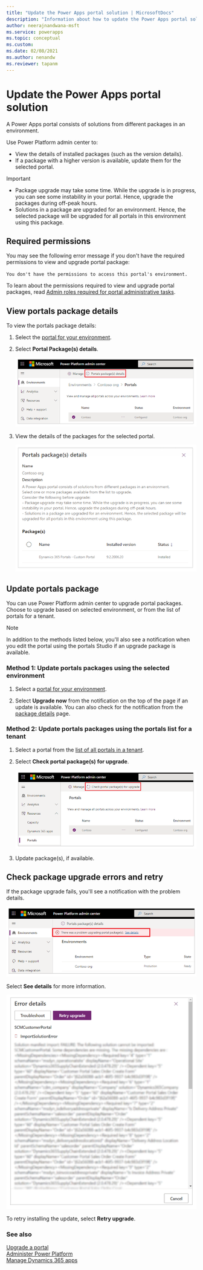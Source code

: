 ```yaml
---
title: "Update the Power Apps portal solution | MicrosoftDocs"
description: "Information about how to update the Power Apps portal solution."
author: neerajnandwana-msft
ms.service: powerapps
ms.topic: conceptual
ms.custom: 
ms.date: 02/08/2021
ms.author: nenandw
ms.reviewer: tapanm
---
```


# Update the Power Apps portal solution

A Power Apps portal consists of solutions from different packages in an environment.

Use Power Platform admin center to:

- View the details of installed packages (such as the version details).
- If a package with a higher version is available, update them for the selected portal.

> [!IMPORTANT]
> - Package upgrade may take some time. While the upgrade is in progress, you can see some instability in your portal. Hence, upgrade the packages during off-peak hours.
> - Solutions in a package are upgraded for an environment. Hence, the selected package will be upgraded for all portals in this environment using this package.

## Required permissions

You may see the following error message if you don't have the required permissions to view and upgrade portal package:

`You don't have the permissions to access this portal's environment.`

To learn about the permissions required to view and upgrade portal packages, read [Admin roles required for portal administrative tasks](portal-admin-roles.md).

## View portals package details

To view the portals package details:

1. Select the [portal for your environment](power-platform-admin-center.md#manage-all-portals-for-an-environment).

1. Select **Portal Package(s) details**.

    ![Details of portal's packages](media/power-platform-admin-center/portal-package-details.png "Details of portal's packages")

1. View the details of the packages for the selected portal.

    ![Details of portal's packages such as name, version and installed status ](media/power-platform-admin-center/portal-package-details-info.png "Details of portal's packages such as name, version and installed status")

## Update portals package

You can use Power Platform admin center to upgrade portal packages. Choose to upgrade based on selected environment, or from the list of portals for a tenant.

> [!NOTE]
> In addition to the methods listed below, you'll also see a notification when you edit the portal using the portals Studio if an upgrade package is available.

### Method 1: Update portals packages using the selected environment

1. Select a [portal for your environment](power-platform-admin-center.md#manage-all-portals-for-an-environment).

1. Select **Upgrade now** from the notification on the top of the page if an update is available. You can also check for the notification from the [package details](#view-portals-package-details) page.

### Method 2: Update portals packages using the portals list for a tenant

1. Select a portal from the [list of all portals in a tenant](power-platform-admin-center.md#manage-all-portals-for-a-tenant).

1. Select **Check portal package(s) for upgrade**.

    ![Check portal package(s) for upgrade](media/power-platform-admin-center/check-upgrades.png "Check portal package(s) for upgrade")

1. Update package(s), if available.

## Check package upgrade errors and retry

If the package upgrade fails, you'll see a notification with the problem details.

![Error upgrading package(s)](media/power-platform-admin-center/upgrade-error.png "Error upgrading package(s)")

Select **See details** for more information.

![Error upgrading package(s) - details](media/power-platform-admin-center/error-example.png "Error upgrading package(s) - details")

To retry installing the update, select **Retry upgrade**.

### See also

[Upgrade a portal](upgrade-portal.md) <br>
[Administer Power Platform](/power-platform/admin/admin-documentation) <br>
[Manage Dynamics 365 apps](/power-platform/admin/manage-apps)
